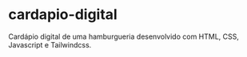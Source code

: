 # cardapio-digital
Cardápio digital de uma hamburgueria desenvolvido com HTML, CSS, Javascript e Tailwindcss.
